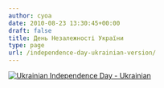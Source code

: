 ```yaml
---
author: cyoa
date: 2010-08-23 13:30:45+00:00
draft: false
title: День Незалежності України
type: page
url: /independence-day-ukrainian-version/
---
```


[![Ukrainian Independence Day - Ukrainian](http://www.ozeukes.com/wp-content/uploads/2010/08/ind2.gif)
](http://www.ozeukes.com/wp-content/uploads/2010/08/ind2.gif)







